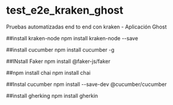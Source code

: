 # test_e2e_kraken_ghost
Pruebas automatizadas end to end con kraken - Aplicación Ghost

##install kraken-node
npm install kraken-node --save

##install cucumber
npm install cucumber -g

##INstall Faker
npm install @faker-js/faker

##npm install chai
npm install chai


##Instal cucumber
npm install --save-dev @cucumber/cucumber


##install gherking
npm install gherkin